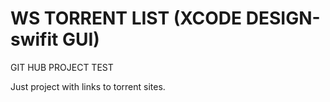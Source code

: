 # WS TORRENT LIST (XCODE DESIGN-swifit GUI)
GIT HUB PROJECT TEST

Just project with links to torrent sites.
